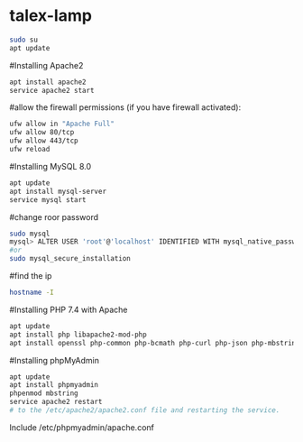 # talex-lamp
```bash
sudo su
apt update
```
#Installing Apache2
```bash
apt install apache2
service apache2 start
```
#allow the firewall permissions (if you have firewall activated):
```bash
ufw allow in "Apache Full"
ufw allow 80/tcp
ufw allow 443/tcp
ufw reload
```
#Installing MySQL 8.0
```bash
apt update
apt install mysql-server
service mysql start
```
#change roor password
```bash
sudo mysql
mysql> ALTER USER 'root'@'localhost' IDENTIFIED WITH mysql_native_password BY 'password';
#or 
sudo mysql_secure_installation
```
#find the ip
```bash
hostname -I
```
#Installing PHP 7.4 with Apache
```bash
apt update
apt install php libapache2-mod-php
apt install openssl php-common php-bcmath php-curl php-json php-mbstring php-mysql php-tokenizer php-xml php-zip php-mbstring php-dom php-cli php-gd php-xml php-json php-mcrypt
```
#Installing phpMyAdmin
```bash
apt update
apt install phpmyadmin
phpenmod mbstring
service apache2 restart
# to the /etc/apache2/apache2.conf file and restarting the service.
```
Include /etc/phpmyadmin/apache.conf
